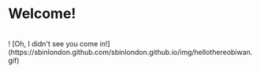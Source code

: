 # Welcome!
<br>
! [Oh, I didn't see you come in!] (https://sbinlondon.github.com/sbinlondon.github.io/img/hellothereobiwan.gif)
